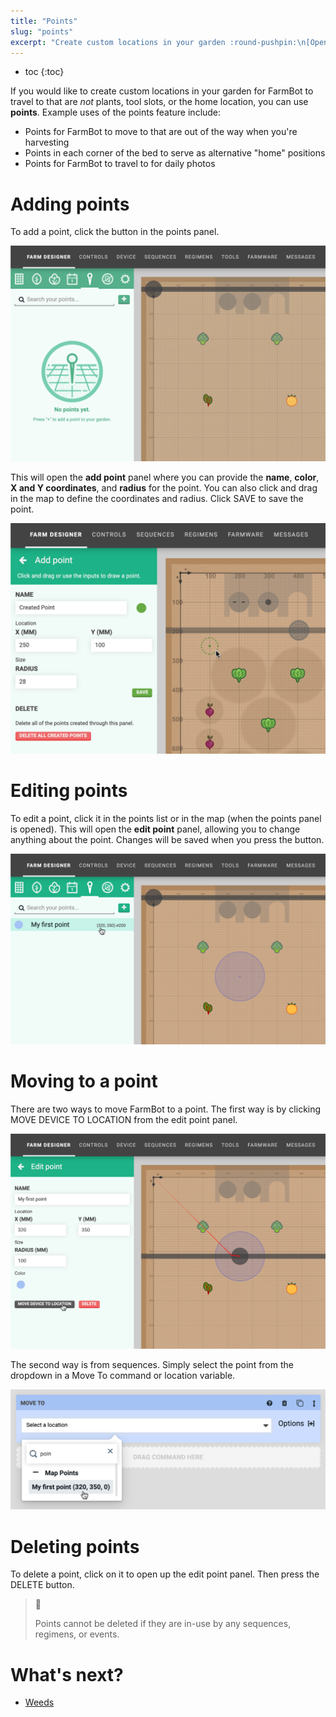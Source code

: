 ```yaml
---
title: "Points"
slug: "points"
excerpt: "Create custom locations in your garden :round-pushpin:\n[Open this panel in the app](https://my.farm.bot/app/designer/points)"
---
```


* toc
{:toc}

If you would like to create custom locations in your garden for FarmBot to travel to that are _not_ plants, tool slots, or the home location, you can use **points**. Example uses of the points feature include:

* Points for FarmBot to move to that are out of the way when you're harvesting
* Points in each corner of the bed to serve as alternative "home" positions
* Points for FarmBot to travel to for daily photos

# Adding points
To add a point, click the <span class="fb-button fb-teal"><i class="fa fa-plus"></i></span> button in the points panel.

![Screen Shot 2019-11-30 at 5.00.05 PM.png](Screen_Shot_2019-11-30_at_5.00.05_PM.png)

This will open the **add point** panel where you can provide the **name**, **color**, **X and Y coordinates**, and **radius** for the point. You can also click and drag in the map to define the coordinates and radius. Click <span class="fb-button fb-green">SAVE</span> to save the point.

![Screen Shot 2020-04-22 at 12.38.58 AM.png](Screen_Shot_2020-04-22_at_12.38.58_AM.png)

# Editing points
To edit a point, click it in the points list or in the map (when the points panel is opened). This will open the **edit point** panel, allowing you to change anything about the point. Changes will be saved when you press the <i class="fa fa-arrow-left"></i> button.

![Screen Shot 2019-11-30 at 5.01.21 PM.png](Screen_Shot_2019-11-30_at_5.01.21_PM.png)

# Moving to a point
There are two ways to move FarmBot to a point. The first way is by clicking <span class="fb-button fb-gray">MOVE DEVICE TO LOCATION</span> from the edit point panel.

![Screen Shot 2019-11-30 at 6.16.55 PM.png](Screen_Shot_2019-11-30_at_6.16.55_PM.png)

The second way is from sequences. Simply select the point from the dropdown in a <span class="fb-step fb-move-absolute">Move To</span> command or location variable.

![Screen Shot 2019-11-30 at 6.17.04 PM.png](Screen_Shot_2019-11-30_at_6.17.04_PM.png)

# Deleting points
To delete a point, click on it to open up the edit point panel. Then press the <span class="fb-button fb-red">DELETE</span> button.

> 📘
>
> Points cannot be deleted if they are in-use by any sequences, regimens, or events.

# What's next?

 * [Weeds](../farm-designer/weeds.md)
